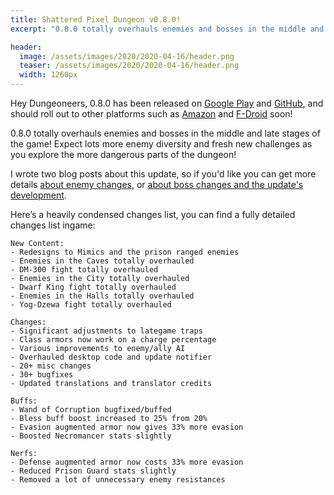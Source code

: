 ```yaml
---
title: Shattered Pixel Dungeon v0.8.0!
excerpt: "0.8.0 totally overhauls enemies and bosses in the middle and late stages of the game!"

header:
  image: /assets/images/2020/2020-04-16/header.png
  teaser: /assets/images/2020/2020-04-16/header.png
  width: 1260px
---
```

Hey Dungeoneers, 0.8.0 has been released on [Google Play](https://play.google.com/store/apps/details?id=com.shatteredpixel.shatteredpixeldungeon) and [GitHub](https://github.com/00-Evan/shattered-pixel-dungeon/releases), and should roll out to other platforms such as [Amazon](https://www.amazon.com/Shattered-Pixel-Dungeon/dp/B00OH2C21M/) and [F-Droid](https://f-droid.org/en/packages/com.shatteredpixel.shatteredpixeldungeon/) soon!

0.8.0 totally overhauls enemies and bosses in the middle and late stages of the game! Expect lots more enemy diversity and fresh new challenges as you explore the more dangerous parts of the dungeon!

I wrote two blog posts about this update, so if you'd like you can get more details [about enemy changes](/blog/coming-soon-to-shattered-more-new-foes.html), or [about boss changes and the update's development](/blog/coming-soon-to-shattered-better-bosses.html).

Here’s a heavily condensed changes list, you can find a fully detailed changes list ingame:

```
New Content:
- Redesigns to Mimics and the prison ranged enemies
- Enemies in the Caves totally overhauled
- DM-300 fight totally overhauled
- Enemies in the City totally overhauled
- Dwarf King fight totally overhauled
- Enemies in the Halls totally overhauled
- Yog-Dzewa fight totally overhauled

Changes:
- Significant adjustments to lategame traps
- Class armors now work on a charge percentage
- Various improvements to enemy/ally AI
- Overhauled desktop code and update notifier
- 20+ misc changes
- 30+ bugfixes
- Updated translations and translator credits

Buffs:
- Wand of Corruption bugfixed/buffed
- Bless buff boost increased to 25% from 20%
- Evasion augmented armor now gives 33% more evasion
- Boosted Necromancer stats slightly

Nerfs:
- Defense augmented armor now costs 33% more evasion
- Reduced Prison Guard stats slightly
- Removed a lot of unnecessary enemy resistances
```
